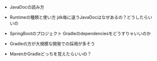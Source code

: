 - JavaDocの読み方
- Runtimeの種類と使い方
  jdk毎に違うJavaDocはなぜあるの？どうしたらいいの
- SpringBootのプロジェクト Gradleのdependenciesをどうすりゃいいのか
- Gradleの方が大規模な開発での採用が多そう

- MavenかGradleどっちを覚えたらいいの？
